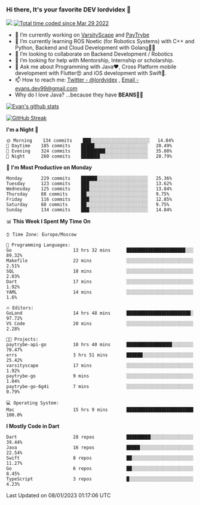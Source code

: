 ### Hi there, It's your favorite DEV lordvidex 👋
<img src="https://komarev.com/ghpvc/?username=lordvidex&label=Views&color=blue&style=plastic" /> <a href="https://wakatime.com/@0e56db35-d16b-410a-acc0-4085055304bf"><img src="https://wakatime.com/badge/user/0e56db35-d16b-410a-acc0-4085055304bf.svg" alt="Total time coded since Mar 29 2022" /></a>

- 🔭 I’m currently working on [VarsityScape](https://varsityscape.com) and [PayTrybe](https://www.paytrybe.com)
- 🌱 I’m currently learning ROS Noetic (for Robotics Systems) with C++ and Python, Backend and Cloud Development with Golang🧙🏼
- 👯 I’m looking to collaborate on Backend Development / Robotics
- 🤔 I’m looking for help with Mentorship, Internship or scholarship.
- 💬 Ask me about Programming with Java❤️, Cross Platform mobile development with Flutter😍 and iOS development with Swift🚀.
- 📫 How to reach me: [Twitter - @lordvidex](https://twitter.com/lordvidex) , [Email - evans.dev99@gmail.com](mailto:evans.dev99@gmail.com?body=Hello%20Evans,)
- Why do I love Java? ...because they have **BEANS**🤤😋

<div>
<!-- <a href="https://github.com/lordvidex">
  <img src="https://github-readme-stats.vercel.app/api/top-langs/?username=lordvidex&theme=light" />
</a>    -->
<!-- [![Top Langs](https://github-readme-stats.vercel.app/api/top-langs/?username=lordvidex)](https://github.com/lordvidex/)  -->
<a href="https://github.com/lordvidex">
 <img src="https://github-readme-stats.vercel.app/api?username=lordvidex&show_icons=true&theme=light&line_height=27" alt="Evan's github stats"/>
</a>
</div>

[![GitHub Streak](https://github-readme-streak-stats.herokuapp.com?user=lordvidex&theme=github-dark&hide_border=true)](https://git.io/streak-stats)

<!--
  <a href="https://github.com/iampawan/FlutterExampleApps">
    <img align="center" src="https://github-readme-stats.vercel.app/api/pin/?username=iampawan&repo=FlutterExampleApps&theme=light" />

  </a>
  <a href="https://github.com/iampawan/VelocityX">
   <img align="center" src="https://github-readme-stats.vercel.app/api/pin/?username=iampawan&repo=VelocityX&theme=light" />
  </a>
-->
<!--START_SECTION:waka-->
**I'm a Night 🦉** 

```text
🌞 Morning    134 commits    ███░░░░░░░░░░░░░░░░░░░░░░   14.84% 
🌆 Daytime    185 commits    █████░░░░░░░░░░░░░░░░░░░░   20.49% 
🌃 Evening    324 commits    █████████░░░░░░░░░░░░░░░░   35.88% 
🌙 Night      260 commits    ███████░░░░░░░░░░░░░░░░░░   28.79%

```
📅 **I'm Most Productive on Monday** 

```text
Monday       229 commits    ██████░░░░░░░░░░░░░░░░░░░   25.36% 
Tuesday      123 commits    ███░░░░░░░░░░░░░░░░░░░░░░   13.62% 
Wednesday    125 commits    ███░░░░░░░░░░░░░░░░░░░░░░   13.84% 
Thursday     88 commits     ██░░░░░░░░░░░░░░░░░░░░░░░   9.75% 
Friday       116 commits    ███░░░░░░░░░░░░░░░░░░░░░░   12.85% 
Saturday     88 commits     ██░░░░░░░░░░░░░░░░░░░░░░░   9.75% 
Sunday       134 commits    ███░░░░░░░░░░░░░░░░░░░░░░   14.84%

```


📊 **This Week I Spent My Time On** 

```text
⌚︎ Time Zone: Europe/Moscow

💬 Programming Languages: 
Go                       13 hrs 32 mins      ██████████████████████░░░   89.32% 
Makefile                 22 mins             ░░░░░░░░░░░░░░░░░░░░░░░░░   2.51% 
SQL                      18 mins             ░░░░░░░░░░░░░░░░░░░░░░░░░   2.03% 
Dart                     17 mins             ░░░░░░░░░░░░░░░░░░░░░░░░░   1.92% 
YAML                     14 mins             ░░░░░░░░░░░░░░░░░░░░░░░░░   1.6%

🔥 Editors: 
GoLand                   14 hrs 48 mins      ████████████████████████░   97.72% 
VS Code                  20 mins             ░░░░░░░░░░░░░░░░░░░░░░░░░   2.28%

🐱‍💻 Projects: 
paytrybe-api-go          10 hrs 40 mins      █████████████████░░░░░░░░   70.47% 
errs                     3 hrs 51 mins       ██████░░░░░░░░░░░░░░░░░░░   25.42% 
varsityscape             17 mins             ░░░░░░░░░░░░░░░░░░░░░░░░░   1.92% 
paytrybe-go              9 mins              ░░░░░░░░░░░░░░░░░░░░░░░░░   1.04% 
paytrybe-go-6g4i         7 mins              ░░░░░░░░░░░░░░░░░░░░░░░░░   0.79%

💻 Operating System: 
Mac                      15 hrs 9 mins       █████████████████████████   100.0%

```

**I Mostly Code in Dart** 

```text
Dart                     28 repos            █████████░░░░░░░░░░░░░░░░   39.44% 
Java                     16 repos            █████░░░░░░░░░░░░░░░░░░░░   22.54% 
Swift                    8 repos             ██░░░░░░░░░░░░░░░░░░░░░░░   11.27% 
Go                       6 repos             ██░░░░░░░░░░░░░░░░░░░░░░░   8.45% 
TypeScript               3 repos             █░░░░░░░░░░░░░░░░░░░░░░░░   4.23%

```



 Last Updated on 08/01/2023 01:17:06 UTC
<!--END_SECTION:waka-->
